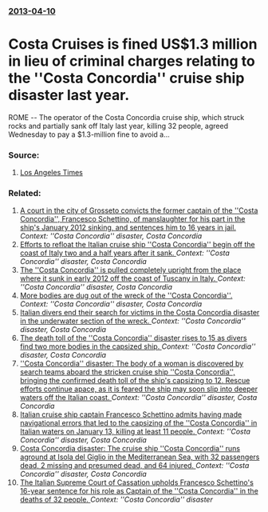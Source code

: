 ### [2013-04-10](/news/2013/04/10/index.md)

# Costa Cruises is fined US$1.3 million in lieu of criminal charges relating to the ''Costa Concordia'' cruise ship disaster last year. 

ROME -- The operator of the Costa Concordia cruise ship, which struck rocks and partially sank off Italy last year, killing 32 people, agreed&nbsp; Wednesday to pay a $1.3-million fine to avoid a...


### Source:

1. [Los Angeles Times](http://www.latimes.com/news/world/worldnow/la-fg-wn-costa-concordia-fine-20130410,0,2757099.story)

### Related:

1. [A court in the city of Grosseto convicts the former captain of the ''Costa Concordia'', Francesco Schettino, of manslaughter for his part in the ship's January 2012 sinking, and sentences him to 16 years in jail. ](/news/2015/02/11/a-court-in-the-city-of-grosseto-convicts-the-former-captain-of-the-costa-concordia-francesco-schettino-of-manslaughter-for-his-part-in.md) _Context: ''Costa Concordia'' disaster, Costa Concordia_
2. [Efforts to refloat the Italian cruise ship ''Costa Concordia'' begin off the coast of Italy two and a half years after it sank. ](/news/2014/07/14/efforts-to-refloat-the-italian-cruise-ship-costa-concordia-begin-off-the-coast-of-italy-two-and-a-half-years-after-it-sank.md) _Context: ''Costa Concordia'' disaster, Costa Concordia_
3. [The ''Costa Concordia'' is pulled completely upright from the place where it sunk in early 2012 off the coast of Tuscany in Italy. ](/news/2013/09/17/the-costa-concordia-is-pulled-completely-upright-from-the-place-where-it-sunk-in-early-2012-off-the-coast-of-tuscany-in-italy.md) _Context: ''Costa Concordia'' disaster, Costa Concordia_
4. [More bodies are dug out of the wreck of the ''Costa Concordia''. ](/news/2012/03/22/more-bodies-are-dug-out-of-the-wreck-of-the-costa-concordia.md) _Context: ''Costa Concordia'' disaster, Costa Concordia_
5. [Italian divers end their search for victims in the Costa Concordia disaster in the underwater section of the wreck. ](/news/2012/01/31/italian-divers-end-their-search-for-victims-in-the-costa-concordia-disaster-in-the-underwater-section-of-the-wreck.md) _Context: ''Costa Concordia'' disaster, Costa Concordia_
6. [The death toll of the ''Costa Concordia'' disaster rises to 15 as divers find two more bodies in the capsized ship. ](/news/2012/01/23/the-death-toll-of-the-costa-concordia-disaster-rises-to-15-as-divers-find-two-more-bodies-in-the-capsized-ship.md) _Context: ''Costa Concordia'' disaster, Costa Concordia_
7. [''Costa Concordia'' disaster: The body of a woman is discovered by search teams aboard the stricken cruise ship ''Costa Concordia'', bringing the confirmed death toll of the ship's capsizing to 12. Rescue efforts continue apace, as it is feared the ship may soon slip into deeper waters off the Italian coast. ](/news/2012/01/21/costa-concordia-disaster-the-body-of-a-woman-is-discovered-by-search-teams-aboard-the-stricken-cruise-ship-costa-concordia-bringin.md) _Context: ''Costa Concordia'' disaster, Costa Concordia_
8. [Italian cruise ship captain Francesco Schettino admits having made navigational errors that led to the capsizing of the ''Costa Concordia'' in Italian waters on January 13, killing at least 11 people. ](/news/2012/01/18/italian-cruise-ship-captain-francesco-schettino-admits-having-made-navigational-errors-that-led-to-the-capsizing-of-the-costa-concordia.md) _Context: ''Costa Concordia'' disaster, Costa Concordia_
9. [Costa Concordia disaster: The cruise ship ''Costa Concordia'' runs aground at Isola del Giglio in the Mediterranean Sea, with 32 passengers dead, 2 missing and presumed dead, and 64 injured. ](/news/2012/01/13/costa-concordia-disaster-the-cruise-ship-costa-concordia-runs-aground-at-isola-del-giglio-in-the-mediterranean-sea-with-32-passengers.md) _Context: ''Costa Concordia'' disaster, Costa Concordia_
10. [The Italian Supreme Court of Cassation upholds Francesco Schettino's 16-year sentence for his role as Captain of the ''Costa Concordia'' in the deaths of 32 people. ](/news/2017/05/12/the-italian-supreme-court-of-cassation-upholds-francesco-schettino-s-16-year-sentence-for-his-role-as-captain-of-the-costa-concordia-in.md) _Context: ''Costa Concordia'' disaster_
